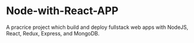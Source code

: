 # Node-with-React-APP
A pracrice project which build and deploy fullstack web apps with NodeJS, React, Redux, Express, and MongoDB.
